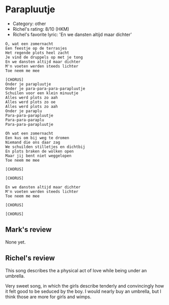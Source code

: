 # Parapluutje

 * Category: other
 * Richel's rating: 8/10 (HKM)
 * Richel's favorite lyric: 'En we dansten altijd maar dichter'

```
O, wat een zomernacht
Een feestje op de terrasjes
Het regende plots heel zacht
Je vind de druppels op met je tong
En we dansten altijd maar dichter
M'n voeten werden steeds lichter
Toe neem me mee

[CHORUS]
Onder je parapluutje
Onder je para-para-para-parapluutje
Schuilen voor een klein minuutje
Alles werd plots zo aah
Alles werd plots zo oe
Alles werd plots zo aah
Onder je paraplu
Para-para-parapluutje
Para-para-paraplu
Para-para-parapluutje

Oh wat een zomernacht
Een kus om bij weg te dromen
Niemand die ons daar zag
We schuilden stilletjes en dichtbij
En plots braken de wolken open
Maar jij bent niet weggelopen
Toe neem me mee

[CHORUS]

[CHORUS]

En we dansten altijd maar dichter
M'n voeten werden steeds lichter
Toe neem me mee

[CHORUS]

[CHORUS]
```

## Mark's review

None yet.

## Richel's review

This song describes the a physical act of love while being under an umbrella.

Very sweet song, in which the girls describe tenderly and convincingly how
it felt good to be seduced by the boy. I would nearly buy an umbrella, but
I think those are more for girls and wimps.
